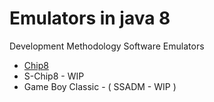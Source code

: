 Emulators in java 8
=========

Development Methodology Software Emulators

* [Chip8](https://github.com/vicboma1/emulators/tree/master/chip8)
* S-Chip8 - WIP
* Game Boy Classic - ( SSADM - WIP )
